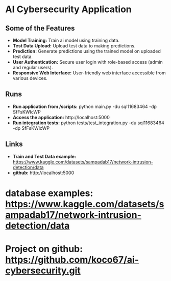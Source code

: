 
# AI Cybersecurity Application

## Some of the Features

- **Model Training:** Train ai model using training data.
- **Test Data Upload:** Upload test data to making predictions.
- **Prediction:** Generate predictions using the trained model on uploaded test data.
- **User Authentication:** Secure user login with role-based access (admin and regular users).
- **Responsive Web Interface:** User-friendly web interface accessible from various devices.

## Runs
- **Run application from /scripts:** python main.py -du sql11683464 -dp SfFsKWIcWP
- **Access the application:** http://localhost:5000
- **Run integration tests:** python tests/test_integration.py -du sql11683464 -dp SfFsKWIcWP

## Links
- **Train and Test Data example:** https://www.kaggle.com/datasets/sampadab17/network-intrusion-detection/data 
- **github:** http://localhost:5000


# database examples: https://www.kaggle.com/datasets/sampadab17/network-intrusion-detection/data 

# Project on github: https://github.com/koco67/ai-cybersecurity.git




